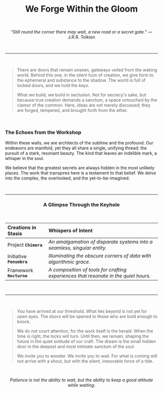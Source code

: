 <div align="center">

# &nbsp; We Forge Within the Gloom &nbsp;

<br>

*"Still round the corner there may wait, a new road or a secret gate.”* — J.R.R. Tolkien

<br>

---

</div>

<br>

> There are doors that remain unseen, gateways veiled from the waking world. Behind this one, in the silent hum of creation, we give form to the ephemeral and substance to the shadow. The world is full of locked doors, and we hold the keys.
>
> What we build, we build in seclusion. Not for secrecy's sake, but because true creation demands a sanctum, a space untouched by the clamor of the common. Here, ideas are not merely discussed; they are forged, tempered, and brought forth from the ether.

<br>

### The Echoes from the Workshop

Within these walls, we are architects of the sublime and the profound. Our endeavors are manifold, yet they all share a single, unifying thread: the pursuit of a stark, resonant beauty. The kind that leaves an indelible mark, a whisper in the soul.

We believe that the greatest secrets are always hidden in the most unlikely places. The work that transpires here is a testament to that belief. We delve into the complex, the overlooked, and the yet-to-be-imagined.

<br>

---

<div align="center">

### A Glimpse Through the Keyhole

<br>

| **Creations in Stasis** | **Whispers of Intent** |
| :--- | :--- |
| Project **`Chimera`** | *An amalgamation of disparate systems into a seamless, singular entity.* |
| Initiative **`Penumbra`** | *Illuminating the obscure corners of data with algorithmic grace.* |
| Framework **`Nocturne`** | *A composition of tools for crafting experiences that resonate in the quiet hours.* |

<br>

</div>

---

<br>

> You have arrived at our threshold. What lies beyond is not yet for open eyes. The doors will be opened to those who are bold enough to knock.
>
> We do not court attention, for the work itself is the herald. When the time is right, the locks will turn. Until then, we remain, shaping the future in the quiet solitude of our craft. The dream is the small hidden door in the deepest and most intimate sanctum of the soul.
>
> We invite you to wonder. We invite you to wait. For what is coming will not arrive with a shout, but with the silent, inexorable force of a tide.

<br>

<div align="center">

*Patience is not the ability to wait, but the ability to keep a good attitude while waiting.*

</div>

